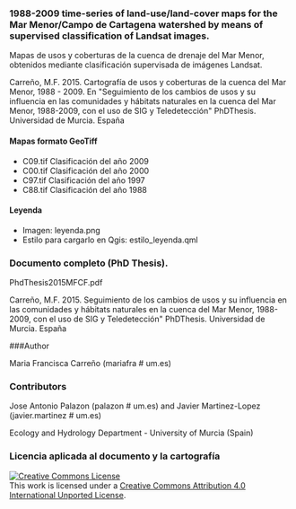 ### 1988-2009 time-series of land-use/land-cover maps for the Mar Menor/Campo de Cartagena watershed by means of supervised classification of Landsat images.

Mapas de usos y coberturas de la cuenca de drenaje del Mar Menor, obtenidos mediante clasificación supervisada de imágenes Landsat. 

Carreño, M.F. 2015. Cartografía de usos y coberturas de la cuenca del Mar Menor, 1988 - 2009. En "Seguimiento de los cambios de usos y su influencia en las comunidades y hábitats naturales en la cuenca del Mar Menor, 1988-2009, con el uso de SIG y Teledetección" PhDThesis. Universidad de Murcia. España

#### Mapas formato GeoTiff

+ C09.tif Clasificación del año 2009
+ C00.tif Clasificación del año 2000
+ C97.tif Clasificación del año 1997
+ C88.tif Clasificación del año 1988

#### Leyenda

+ Imagen: leyenda.png
+ Estilo para cargarlo en Qgis: estilo_leyenda.qml


### Documento completo (PhD Thesis).

PhdThesis2015MFCF.pdf

Carreño, M.F. 2015. Seguimiento de los cambios de usos y su influencia en las comunidades y hábitats naturales en la cuenca del Mar Menor, 1988-2009, con el uso de SIG y Teledetección" PhDThesis. Universidad de Murcia. España

###Author

Maria Francisca Carreño (mariafra # um.es)

### Contributors

Jose Antonio Palazon (palazon # um.es) and Javier Martinez-Lopez (javier.martinez # um.es)

Ecology and Hydrology Department - University of Murcia (Spain)

### Licencia aplicada al documento y la cartografía

<a rel="license" href="http://creativecommons.org/licenses/by/4.0/"><img alt="Creative Commons License" style="border-width:0" src="https://licensebuttons.net/l/by/4.0/88x31.png" /></a><br />This work is licensed under a <a rel="license" href="http://creativecommons.org/licenses/by/4.0/"> Creative Commons Attribution 4.0 International  Unported License</a>.

